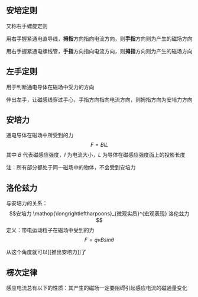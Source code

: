 ## 安培定则

又称右手螺旋定则

用右手握紧通电直导线，**拇指**方向指向电流方向，则**手指**方向则为产生的磁场方向

用右手握紧通电螺线管，**手指**方向指向电流方向，则**拇指**方向则为产生的磁场方向

## 左手定则

用于判断通电导体在磁场中受力的方向

伸出左手，让磁感线穿过手心，手指方向指向电流方向，则拇指方向为安培力方向

## 安培力

通电导体在磁场中所受到的力
$$F=BIL$$
其中 $B$ 代表磁感应强度，$I$ 为电流大小，$L$ 为导体在磁感应强度面上的投影长度

注：所有部分都处于同一磁场中的物体，不会受到安培力

## 洛伦兹力

与安培力的关系：$$安培力 \mathop{\longrightleftharpoons}_{微观实质}^{宏观表现} 洛伦兹力$$
定义：带电运动粒子在磁场中受到的力
$$F=qvBsin{\theta}$$

从这个角度就可以[[推出安培力]]了

## 楞次定律

感应电流总有以下的性质：其产生的磁场一定要阻碍引起感应电流的磁通量变化